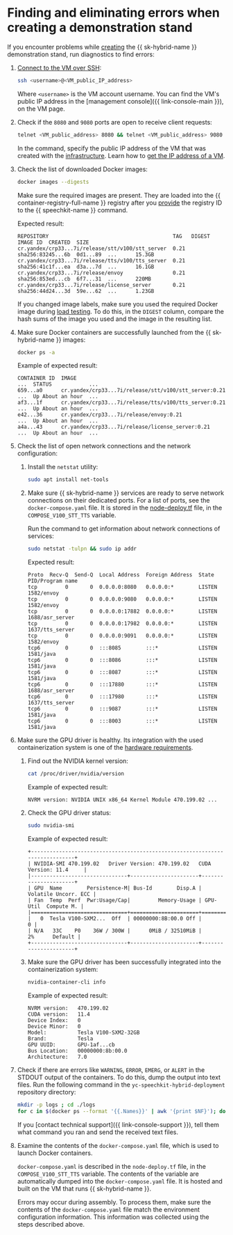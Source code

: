 # Finding and eliminating errors when creating a demonstration stand

If you encounter problems while [creating](quickstart.md) the {{ sk-hybrid-name }} demonstration stand, run diagnostics to find errors:

1. [Connect to the VM over SSH](../compute/operations/vm-connect/ssh.md#vm-connect):

   ```bash
   ssh <username>@<VM_public_IP_address>
   ```

   Where `<username>` is the VM account username. You can find the VM's public IP address in the [management console]({{ link-console-main }}), on the VM page.

1. Check if the `8080` and `9080` ports are open to receive client requests:

   ```bash
   telnet <VM_public_address> 8080 && telnet <VM_public_address> 9080
   ```

   In the command, specify the public IP address of the VM that was created with the [infrastructure](quickstart.md#create-infrastructure). Learn how to [get the IP address of a VM](../compute/operations/vm-info/get-info.md#outside-instance).

1. Check the list of downloaded Docker images:

   ```bash
   docker images --digests
   ```

   Make sure the required images are present. They are loaded into the {{ container-registry-full-name }} registry after you [provide](quickstart.md#get-started) the registry ID to the {{ speechkit-name }} command.

   Expected result:

   ```text
   REPOSITORY                                        TAG   DIGEST             IMAGE ID  CREATED  SIZE
   cr.yandex/crp33...7i/release/stt/v100/stt_server  0.21  sha256:83245...6b  0d1...89  ...      15.3GB
   cr.yandex/crp33...7i/release/tts/v100/tts_server  0.21  sha256:41c1f...ea  d3a...7d  ...      16.1GB
   cr.yandex/crp33...7i/release/envoy                0.21  sha256:853ed...cb  6f7...31  ...      220MB
   cr.yandex/crp33...7i/release/license_server       0.21  sha256:44d24...3d  59e...62  ...      1.23GB
   ```

   If you changed image labels, make sure you used the required Docker image during [load testing](quickstart.md#stt-and-tts). To do this, in the `DIGEST` column, compare the hash sums of the image you used and the image in the resulting list.

1. Make sure Docker containers are successfully launched from the {{ sk-hybrid-name }} images:

   ```bash
   docker ps -a
   ```

   Example of expected result:

   ```text
   CONTAINER ID  IMAGE                                                  ...  STATUS            ...
   659...a0      cr.yandex/crp33...7i/release/stt/v100/stt_server:0.21  ...  Up About an hour  ...
   af3...1f      cr.yandex/crp33...7i/release/tts/v100/tts_server:0.21  ...  Up About an hour  ...
   e42...36      cr.yandex/crp33...7i/release/envoy:0.21                ...  Up About an hour  ...
   a4a...43      cr.yandex/crp33...7i/release/license_server:0.21       ...  Up About an hour  ...
   ```

1. Check the list of open network connections and the network configuration:

   1. Install the `netstat` utility:

      ```bash
      sudo apt install net-tools
      ```

   1. Make sure {{ sk-hybrid-name }} services are ready to serve network connections on their dedicated ports. For a list of ports, see the `docker-compose.yaml` file. It is stored in the [node-deploy.tf](https://github.com/yandex-cloud-examples/yc-speechkit-hybrid-deployment/blob/main/node-deploy.tf) file, in the `COMPOSE_V100_STT_TTS` variable.

      Run the command to get information about network connections of services:

      ```bash
      sudo netstat -tulpn && sudo ip addr
      ```

      Expected result:

      ```text
      Proto  Recv-Q  Send-Q  Local Address  Foreign Address  State   PID/Program name
      tcp         0       0  0.0.0.0:8080   0.0.0.0:*        LISTEN  1582/envoy
      tcp         0       0  0.0.0.0:9080   0.0.0.0:*        LISTEN  1582/envoy
      tcp         0       0  0.0.0.0:17882  0.0.0.0:*        LISTEN  1688/asr_server
      tcp         0       0  0.0.0.0:17982  0.0.0.0:*        LISTEN  1637/tts_server
      tcp         0       0  0.0.0.0:9091   0.0.0.0:*        LISTEN  1582/envoy
      tcp6        0       0  :::8085        :::*             LISTEN  1581/java
      tcp6        0       0  :::8086        :::*             LISTEN  1581/java
      tcp6        0       0  :::8087        :::*             LISTEN  1581/java
      tcp6        0       0  :::17880       :::*             LISTEN  1688/asr_server
      tcp6        0       0  :::17980       :::*             LISTEN  1637/tts_server
      tcp6        0       0  :::9087        :::*             LISTEN  1581/java
      tcp6        0       0  :::8003        :::*             LISTEN  1581/java
      ```

1. Make sure the GPU driver is healthy. Its integration with the used containerization system is one of the [hardware requirements](system-requirements.md#hardware).

   1. Find out the NVIDIA kernel version:

      ```bash
      cat /proc/driver/nvidia/version
      ```

      Example of expected result:

      ```text
      NVRM version: NVIDIA UNIX x86_64 Kernel Module 470.199.02 ...
      ```

   1. Check the GPU driver status:

      ```bash
      sudo nvidia-smi
      ```

      Example of expected result:

      ```text
      +-----------------------------------------------------------------------------+
      | NVIDIA-SMI 470.199.02   Driver Version: 470.199.02   CUDA Version: 11.4     |
      |-------------------------------+----------------------+----------------------+
      | GPU  Name        Persistence-M| Bus-Id        Disp.A | Volatile Uncorr. ECC |
      | Fan  Temp  Perf  Pwr:Usage/Cap|         Memory-Usage | GPU-Util  Compute M. |
      |===============================+======================+======================|
      |   0  Tesla V100-SXM2...  Off  | 00000000:8B:00.0 Off |                    0 |
      | N/A   33C    P0    36W / 300W |      0MiB / 32510MiB |      2%      Default |
      +-------------------------------+----------------------+----------------------+
      ```

   1. Make sure the GPU driver has been successfully integrated into the containerization system:

      ```bash
      nvidia-container-cli info
      ```

      Example of expected result:

      ```text
      NVRM version:   470.199.02
      CUDA version:   11.4
      Device Index:   0
      Device Minor:   0
      Model:          Tesla V100-SXM2-32GB
      Brand:          Tesla
      GPU UUID:       GPU-1af...cb
      Bus Location:   00000000:8b:00.0
      Architecture:   7.0
      ```

1. Check if there are errors like `WARNING`, `ERROR`, `EMERG`, or `ALERT` in the STDOUT output of the containers. To do this, dump the output into text files. Run the following command in the `yc-speechkit-hybrid-deployment` repository directory:

   ```bash
   mkdir -p logs ; cd ./logs
   for c in $(docker ps --format '{{.Names}}' | awk '{print $NF}'); do echo $c && docker logs $c &> $c.log; done
   ```

   If you [contact technical support]({{ link-console-support }}), tell them what command you ran and send the received text files.

1. Examine the contents of the `docker-compose.yaml` file, which is used to launch Docker containers.

   `docker-compose.yaml` is described in the `node-deploy.tf` file, in the `COMPOSE_V100_STT_TTS` variable. The contents of the variable are automatically dumped into the `docker-compose.yaml` file. It is hosted and built on the VM that runs {{ sk-hybrid-name }}.

   Errors may occur during assembly. To process them, make sure the contents of the `docker-compose.yaml` file match the environment configuration information. This information was collected using the steps described above.
   